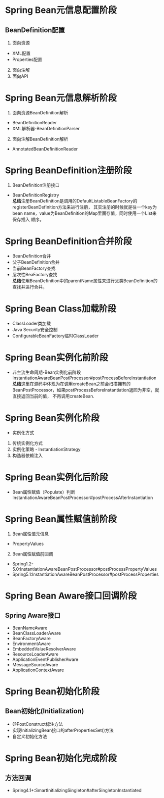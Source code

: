 # Spring Bean元信息配置阶段
## BeanDefinition配置
1. 面向资源
+ XML配置
+ Properties配置
2. 面向注解
3. 面向API

# Spring Bean元信息解析阶段
1. 面向资源BeanDefinition解析
+ BeanDefinitionReader
+ XML解析器-BeanDefinitionParser
2. 面向注解BeanDefinition解析
+ AnnotatedBeanDefinitionReader

# Spring BeanDefinition注册阶段
1. BeanDefinition注册接口
+ BeanDefinitionRegistry<br/>
**总结**注册BeanDefinition是调用的DefaultListableBeanFactory的registerBeanDefinition方法来进行注册，
其实注册的时候就是往一个key为bean name，value为BeanDefinition的Map里面存值，同时使用一个List来保存插入
顺序。

# Spring BeanDefinition合并阶段
+ BeanDefinition合并
+ 父子BeanDefinition合并
+ 当前BeanFactory查找
+ 层次性BeaFactory查找<br/>
**总结**使用BeanDefinition中的parentName属性来进行父类BeanDefinition的查找并进行合并。

# Spring Bean Class加载阶段
+ ClassLoader类加载
+ Java Security安全控制
+ ConfigurableBeanFactory临时ClassLoader

# Spring Bean实例化前阶段
+ 非主流生命周期-Bean实例化前阶段<br/>
InstantiationAwareBeanPostProcessor#postProcessBeforeInstantiation<br/>
**总结**这里在源码中体现为在调用createBean之前会扫描拥有的BeanPostProcessor，如果postProcessBeforeInstantiation返回为非空，就直接返回当前的值，
不再调用createBean.

# Spring Bean实例化阶段
+ 实例化方式
1. 传统实例化方式
  1. 实例化策略 - InstantiationStrategy
2. 构造器依赖注入

# Spring Bean实例化后阶段
+ Bean属性赋值（Populate）判断<br/>
InstantiationAwareBeanPostProcessor#postProcessAfterInstantiation<br/>

# Spring Bean属性赋值前阶段
1. Bean属性值元信息
+ PropertyValues
2. Bean属性赋值前回调
+ Spring1.2-5.0:InstantiationAwareBeanPostProcessor#postProcessPropertyValues
+ Spring5.1:InstantiationAwareBeanPostProcessor#postProcessProperties

# Spring Bean Aware接口回调阶段
## Spring Aware接口
+ BeanNameAware
+ BeanClassLoaderAware
+ BeanFactoryAware
+ EnvironmentAware
+ EmbeddedValueResolverAware
+ ResourceLoaderAware
+ ApplicationEventPublisherAware
+ MessageSourceAware
+ ApplicationContextAware

# Spring Bean初始化阶段
## Bean初始化(Initialization)
+ @PostConstruct标注方法
+ 实现InitializingBean接口的afterPropertiesSet()方法
+ 自定义初始化方法

# Spring Bean初始化完成阶段
## 方法回调
+ Spring4.1+:SmartInitializingSingleton#afterSingletonInstantiated
